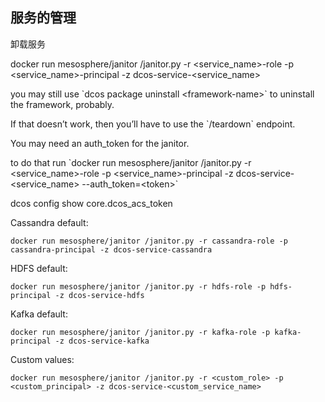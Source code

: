 ## 服务的管理

卸载服务

docker run mesosphere\/janitor \/janitor.py -r &lt;service\_name&gt;-role -p &lt;service\_name&gt;-principal -z dcos-service-&lt;service\_name&gt;

you may still use \`dcos package uninstall &lt;framework-name&gt;\` to uninstall the framework, probably.

If that doesn’t work, then you’ll have to use the \`\/teardown\` endpoint.

You may need an auth\_token for the janitor.

to do that run \`docker run mesosphere\/janitor \/janitor.py -r &lt;service\_name&gt;-role -p &lt;service\_name&gt;-principal -z dcos-service-&lt;service\_name&gt; --auth\_token=&lt;token&gt;\`

dcos config show core.dcos\_acs\_token


Cassandra default: 

```
docker run mesosphere/janitor /janitor.py -r cassandra-role -p cassandra-principal -z dcos-service-cassandra
```

HDFS default: 

```
docker run mesosphere/janitor /janitor.py -r hdfs-role -p hdfs-principal -z dcos-service-hdfs
```

Kafka default: 

```
docker run mesosphere/janitor /janitor.py -r kafka-role -p kafka-principal -z dcos-service-kafka
```

Custom values: 

```
docker run mesosphere/janitor /janitor.py -r <custom_role> -p <custom_principal> -z dcos-service-<custom_service_name>
```





